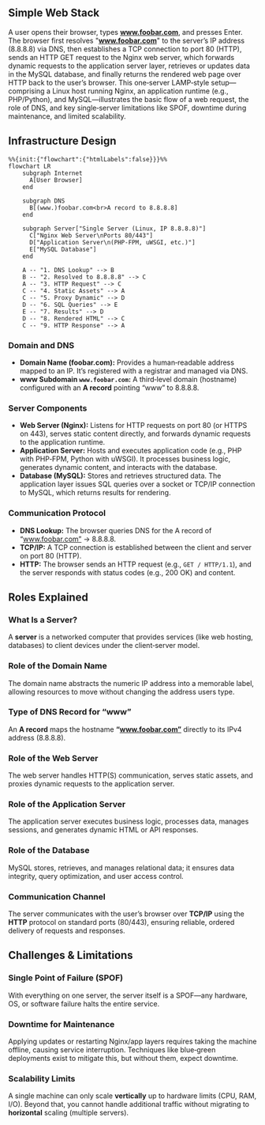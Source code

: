 ## Simple Web Stack

A user opens their browser, types **www.foobar.com**, and presses Enter. The browser first resolves "**www.foobar.com**" to the server’s IP address (8.8.8.8) via DNS, then establishes a TCP connection to port 80 (HTTP), sends an HTTP GET request to the Nginx web server, which forwards dynamic requests to the application server layer, retrieves or updates data in the MySQL database, and finally returns the rendered web page over HTTP back to the user’s browser. This one‑server LAMP‑style setup—comprising a Linux host running Nginx, an application runtime (e.g., PHP/Python), and MySQL—illustrates the basic flow of a web request, the role of DNS, and key single‑server limitations like SPOF, downtime during maintenance, and limited scalability.

## Infrastructure Design

```mermaid
%%{init:{"flowchart":{"htmlLabels":false}}}%%
flowchart LR
    subgraph Internet
      A[User Browser]
    end

    subgraph DNS
      B[(www.)foobar.com<br>A record to 8.8.8.8]
    end

    subgraph Server["Single Server (Linux, IP 8.8.8.8)"]
      C["Nginx Web Server\nPorts 80/443"]
      D["Application Server\n(PHP‑FPM, uWSGI, etc.)"]
      E["MySQL Database"]
    end

    A -- "1. DNS Lookup" --> B
    B -- "2. Resolved to 8.8.8.8" --> C
    A -- "3. HTTP Request" --> C
    C -- "4. Static Assets" --> A
    C -- "5. Proxy Dynamic" --> D
    D -- "6. SQL Queries" --> E
    E -- "7. Results" --> D
    D -- "8. Rendered HTML" --> C
    C -- "9. HTTP Response" --> A
```

### Domain and DNS

* **Domain Name (foobar.com):** Provides a human‑readable address mapped to an IP. It’s registered with a registrar and managed via DNS.
* **www Subdomain `www.foobar.com`:** A third‑level domain (hostname) configured with an **A record** pointing “www” to 8.8.8.8.

### Server Components

* **Web Server (Nginx):** Listens for HTTP requests on port 80 (or HTTPS on 443), serves static content directly, and forwards dynamic requests to the application runtime.
* **Application Server:** Hosts and executes application code (e.g., PHP with PHP‑FPM, Python with uWSGI). It processes business logic, generates dynamic content, and interacts with the database.
* **Database (MySQL):** Stores and retrieves structured data. The application layer issues SQL queries over a socket or TCP/IP connection to MySQL, which returns results for rendering.

### Communication Protocol

* **DNS Lookup:** The browser queries DNS for the A record of “www.foobar.com” → 8.8.8.8.
* **TCP/IP:** A TCP connection is established between the client and server on port 80 (HTTP).
* **HTTP:** The browser sends an HTTP request (e.g., `GET / HTTP/1.1`), and the server responds with status codes (e.g., 200 OK) and content.

## Roles Explained

### What Is a Server?

A **server** is a networked computer that provides services (like web hosting, databases) to client devices under the client‑server model.

### Role of the Domain Name

The domain name abstracts the numeric IP address into a memorable label, allowing resources to move without changing the address users type.

### Type of DNS Record for “www”

An **A record** maps the hostname **“www.foobar.com”** directly to its IPv4 address (8.8.8.8).

### Role of the Web Server

The web server handles HTTP(S) communication, serves static assets, and proxies dynamic requests to the application server.

### Role of the Application Server

The application server executes business logic, processes data, manages sessions, and generates dynamic HTML or API responses.

### Role of the Database

MySQL stores, retrieves, and manages relational data; it ensures data integrity, query optimization, and user access control.

### Communication Channel

The server communicates with the user’s browser over **TCP/IP** using the **HTTP** protocol on standard ports (80/443), ensuring reliable, ordered delivery of requests and responses.

## Challenges & Limitations

### Single Point of Failure (SPOF)

With everything on one server, the server itself is a SPOF—any hardware, OS, or software failure halts the entire service.

### Downtime for Maintenance

Applying updates or restarting Nginx/app layers requires taking the machine offline, causing service interruption. Techniques like blue‑green deployments exist to mitigate this, but without them, expect downtime.

### Scalability Limits

A single machine can only scale **vertically** up to hardware limits (CPU, RAM, I/O). Beyond that, you cannot handle additional traffic without migrating to **horizontal** scaling (multiple servers).
